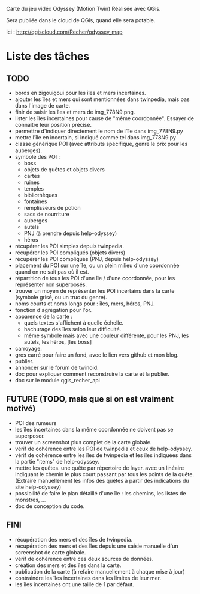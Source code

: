 Carte du jeu vidéo Odyssey (Motion Twin)
Réalisée avec QGis.

Sera publiée dans le cloud de QGis, quand elle sera potable.

ici : http://qgiscloud.com/Recher/odyssey_map

# Liste des tâches #

## TODO ##

 - bords en zigouigoui pour les îles et mers incertaines.
 - ajouter les îles et mers qui sont mentionnées dans twinpedia, mais pas dans l'image de carte.
 - finir de saisir les îles et mers de img_778N9.png.
 - lister les îles incertaines pour cause de "même coordonnée". Essayer de connaître leur position précise.
 - permettre d'indiquer directement le nom de l'île dans img_778N9.py
 - mettre l'île en incertain, si indiqué comme tel dans img_778N9.py
 - classe générique POI (avec attributs spécifique, genre le prix pour les auberges).
 - symbole des POI :
    * boss
    * objets de quêtes et objets divers
    * cartes
    * ruines
    * temples
    * bibliothèques
    * fontaines
    * remplisseurs de potion
    * sacs de nourriture
    * auberges
    * autels
    * PNJ (à prendre depuis help-odyssey)
    * héros
 - récupérer les POI simples depuis twinpedia.
 - récupérer les POI compliqués (objets divers)
 - récupérer les POI compliqués (PNJ, depuis help-odyssey)
 - placement du POI sur une île, ou un plein milieu d'une coordonnée quand on ne sait pas où il est.
 - répartition de tous les POI d'une île / d'une coordonnée, pour les représenter non superposés.
 - trouver un moyen de représenter les POI incertains dans la carte (symbole grisé, ou un truc du genre).
 - noms courts et noms longs pour : îles, mers, héros, PNJ.
 - fonction d'agrégation pour l'or.
 - apparence de la carte :
    * quels textes s'affichent à quelle échelle.
    * hachurage des îles selon leur difficulté.
    * même symbole mais avec une couleur différente, pour les PNJ, les autels, les héros, [les boss]
 - carroyage.
 - gros carré pour faire un fond, avec le lien vers github et mon blog.
 - publier.
 - annoncer sur le forum de twinoid.
 - doc pour expliquer comment reconstruire la carte et la publier.
 - doc sur le module qgis_recher_api

## FUTURE (TODO, mais que si on est vraiment motivé) ##

 - POI des rumeurs
 - les îles incertaines dans la même coordonnée ne doivent pas se superposer.
 - trouver un screenshot plus complet de la carte globale.
 - vérif de cohérence entre les POI de twinpedia et ceux de help-odyssey.
 - vérif de cohérence entre les îles de twinpedia et les îles indiquées dans la partie "items" de help-odyssey.
 - mettre les quêtes. une quête par répertoire de layer. avec un linéaire indiquant le chemin le plus court passant par tous les points de la quête. (Extraire manuellement les infos des quêtes à partir des indications du site help-odyssey)
 - possibilité de faire le plan détaillé d'une île : les chemins, les listes de monstres, ...
 - doc de conception du code.

## FINI ##

 - récupération des mers et des îles de twinpedia.
 - récupération des mers et des îles depuis une saisie manuelle d'un screenshot de carte globale.
 - vérif de cohérence entre ces deux sources de données.
 - création des mers et des îles dans la carte.
 - publication de la carte (à refaire manuellement à chaque mise à jour)
 - contraindre les îles incertaines dans les limites de leur mer.
 - les îles incertaines ont une taille de 1 par défaut.
